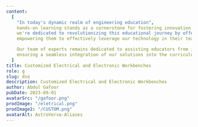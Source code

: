 ```yaml
---
content:
  [
    "In today's dynamic realm of engineering education",
    hands-on learning stands as a cornerstone for fostering innovation and expertise. At Digiimpact,
    we're dedicated to revolutionizing this educational journey by offering bespoke solutions for engineering colleges and technical schools. Our commitment lies in empowering the next generation of engineers through state-of-the-art customized electrical and electronic workbenches.We recognize the pivotal role educators play in shaping the future of engineering. That's why we offer comprehensive training and support to faculty members,
    empowering them to effectively leverage our technology in their teaching methodologies,

    Our team of experts remains dedicated to assisting educators from initial setup to ongoing maintenance,
    ensuring a seamless integration of our solutions into the curriculum.,
  ]
title: Customized Electrical and Electronic Workbenches
role: g
slug: dso
description: Customized Electrical and Electronic Workbenches
author: Abdul Gafoor
pubDate: 2023-09-01
avatarSrc: "/gafoor.png"
prodImage: "/eletrical.png"
prodImage2: "/CUSTOM.png"
avatarAlt: AstroVerse-Aliases
---
```

